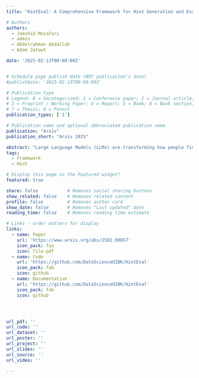 ```yaml
---
title: "HintEval: A Comprehensive Framework for Hint Generation and Evaluation for Questions"

# Authors
authors:
  - Jamshid Mozafari
  - admin
  - Abdelrahman Abdallah
  - Adam Jatowt

date: '2025-02-13T00:00:00Z'


# Schedule page publish date (NOT publication's date)
#publishDate: '2025-02-13T00:00:00Z'

# Publication type
# Legend: 0 = Uncategorized; 1 = Conference paper; 2 = Journal article;
# 3 = Preprint / Working Paper; 4 = Report; 5 = Book; 6 = Book section;
# 7 = Thesis; 8 = Patent
publication_types: ['1']

# Publication name and optional abbreviated publication name
publication: "Arxiv"
publication_short: "Arxiv 2025"

abstract: "Large Language Models (LLMs) are transforming how people find information, and many users turn nowadays to chatbots to obtain answers to their questions. Despite the instant access to abundant information that LLMs offer, it is still important to promote critical thinking and problem-solving skills. Automatic hint generation is a new task that aims to support humans in answering questions by themselves by creating hints that guide users toward answers without directly revealing them. In this context, hint evaluation focuses on measuring the quality of hints, helping to improve the hint generation approaches. However, resources for hint research are currently spanning different formats and datasets, while the evaluation tools are missing or incompatible, making it hard for researchers to compare and test their models. To overcome these challenges, we introduce HintEval, a Python library that makes it easy to access diverse datasets and provides multiple approaches to generate and evaluate hints. HintEval aggregates the scattered resources into a single toolkit that supports a range of research goals and enables a clear, multi-faceted, and reliable evaluation. The proposed library also includes detailed online documentation, helping users quickly explore its features and get started. By reducing barriers to entry and encouraging consistent evaluation practices, HintEval offers a major step forward for facilitating hint generation and analysis research within the NLP/IR community."
tags:
  - Framework
  - Hint

# Display this page in the Featured widget?
featured: true

share: false           # Removes social sharing buttons
show_related: false    # Removes related content
profile: false         # Removes author card
show_date: false       # Removes "Last updated" date
reading_time: false    # Removes reading time estimate

# Links - order matters for display
links:
  - name: Paper
    url: 'https://www.arxiv.org/abs/2502.00857'
    icon_pack: fas
    icon: file-pdf
  - name: Code
    url: 'https://github.com/DataScienceUIBK/HintEval'
    icon_pack: fab
    icon: github
  - name: Documentation
    url: 'https://github.com/DataScienceUIBK/HintEval'
    icon_pack: fab
    icon: github




url_pdf: ''
url_code: ''
url_dataset: ''
url_poster: ''
url_project: ''
url_slides: ''
url_source: ''
url_video: ''

---
```


